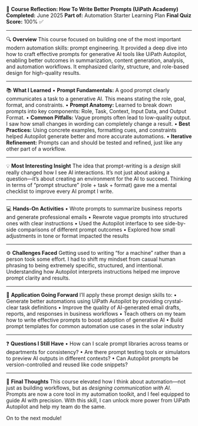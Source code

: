 🧠 **Course Reflection: How To Write Better Prompts (UiPath Academy)**
**Completed:** June 2025
**Part of:** Automation Starter Learning Plan
**Final Quiz Score:** 100% ✅

---

🔍 **Overview**
This course focused on building one of the most important modern automation skills: prompt engineering. It provided a deep dive into how to craft effective prompts for generative AI tools like UiPath Autopilot, enabling better outcomes in summarization, content generation, analysis, and automation workflows. It emphasized clarity, structure, and role-based design for high-quality results.

---

📚 **What I Learned**
• **Prompt Fundamentals:** A good prompt clearly communicates a task to a generative AI. This means stating the role, goal, format, and constraints.
• **Prompt Anatomy:** Learned to break down prompts into key components: Role, Task, Context, Input Data, and Output Format.
• **Common Pitfalls:** Vague prompts often lead to low-quality output. I saw how small changes in wording can completely change a result.
• **Best Practices:** Using concrete examples, formatting cues, and constraints helped Autopilot generate better and more accurate automations.
• **Iterative Refinement:** Prompts can and should be tested and refined, just like any other part of a workflow.

---

💡 **Most Interesting Insight**
The idea that prompt-writing is a *design* skill really changed how I see AI interactions. It’s not just about asking a question—it’s about creating an environment for the AI to succeed. Thinking in terms of “prompt structure” (role + task + format) gave me a mental checklist to improve every AI prompt I write.

---

💻 **Hands-On Activities**
• Wrote prompts to summarize business reports and generate professional emails
• Rewrote vague prompts into structured ones with clear instructions
• Used the Autopilot interface to see side-by-side comparisons of different prompt outcomes
• Explored how small adjustments in tone or format impacted the results

---

⚙️ **Challenges Faced**
Getting used to writing “for a machine” rather than a person took some effort. I had to shift my mindset from casual human phrasing to being extremely specific, structured, and intentional. Understanding how Autopilot interprets instructions helped me improve prompt clarity and results.

---

🚀 **Application Going Forward**
I’ll apply these prompt design skills to:
• Generate better automations using UiPath Autopilot by providing crystal-clear task definitions
• Improve the quality of AI-generated email drafts, reports, and responses in business workflows
• Teach others on my team how to write effective prompts to boost adoption of generative AI
• Build prompt templates for common automation use cases in the solar industry

---

❓ **Questions I Still Have**
• How can I scale prompt libraries across teams or departments for consistency?
• Are there prompt testing tools or simulators to preview AI outputs in different contexts?
• Can Autopilot prompts be version-controlled and reused like code snippets?

---

🎯 **Final Thoughts**
This course elevated how I think about automation—not just as building workflows, but as *designing communication with AI*. Prompts are now a core tool in my automation toolkit, and I feel equipped to guide AI with precision. With this skill, I can unlock more power from UiPath Autopilot and help my team do the same.

On to the next module!
